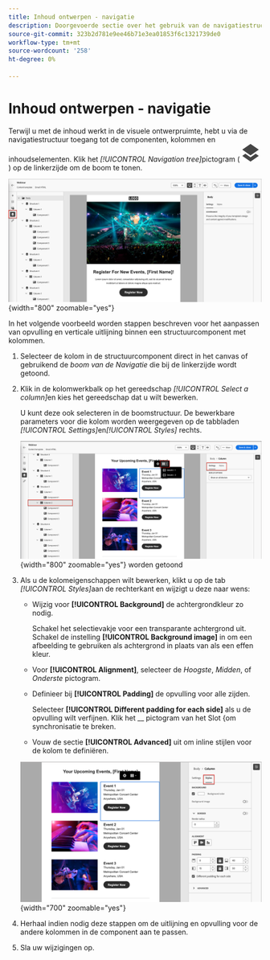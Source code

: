 ```yaml
---
title: Inhoud ontwerpen - navigatie
description: Doorgevoerde sectie over het gebruik van de navigatiestructuur voor het ontwerpen van inhoud
source-git-commit: 323b2d781e9ee46b71e3ea01853f6c1321739de0
workflow-type: tm+mt
source-wordcount: '258'
ht-degree: 0%

---
```


# Inhoud ontwerpen - navigatie

Terwijl u met de inhoud werkt in de visuele ontwerpruimte, hebt u via de navigatiestructuur toegang tot de componenten, kolommen en inhoudselementen. Klik het _[!UICONTROL Navigation tree]_&#x200B;pictogram ( ![ het boompictogram van de Navigatie ](../assets/do-not-localize/icon-navigation-tree.svg)) op de linkerzijde om de boom te tonen.

![ heb toegang tot de inhoudslagen ](../assets/content-design-shared/content-design-layers.png){width="800" zoomable="yes"}

In het volgende voorbeeld worden stappen beschreven voor het aanpassen van opvulling en verticale uitlijning binnen een structuurcomponent met kolommen.

1. Selecteer de kolom in de structuurcomponent direct in het canvas of gebruikend de _boom van de Navigatie_ die bij de linkerzijde wordt getoond.

1. Klik in de kolomwerkbalk op het gereedschap _[!UICONTROL Select a column]_&#x200B;en kies het gereedschap dat u wilt bewerken.

   U kunt deze ook selecteren in de boomstructuur. De bewerkbare parameters voor die kolom worden weergegeven op de tabbladen _[!UICONTROL Settings]_&#x200B;en&#x200B;_[!UICONTROL Styles]_ rechts.

   ![ de componenten van de Kolom die in de visuele ontwerper ](../assets/content-design-shared/content-design-layers-column-select.png){width="800" zoomable="yes"} worden getoond

1. Als u de kolomeigenschappen wilt bewerken, klikt u op de tab _[!UICONTROL Styles]_&#x200B;aan de rechterkant en wijzigt u deze naar wens:

   * Wijzig voor **[!UICONTROL Background]** de achtergrondkleur zo nodig.

     Schakel het selectievakje voor een transparante achtergrond uit. Schakel de instelling **[!UICONTROL Background image]** in om een afbeelding te gebruiken als achtergrond in plaats van als een effen kleur.

   * Voor **[!UICONTROL Alignment]**, selecteer de _Hoogste_, _Midden_, of _Onderste_ pictogram.
   * Definieer bij **[!UICONTROL Padding]** de opvulling voor alle zijden.

     Selecteer **[!UICONTROL Different padding for each side]** als u de opvulling wilt verfijnen. Klik het __ pictogram van het Slot &lbrace;om synchronisatie te breken.

   * Vouw de sectie **[!UICONTROL Advanced]** uit om inline stijlen voor de kolom te definiëren.

   ![ verander de stijlen voor de geselecteerde kolom ](../assets/content-design-shared/content-design-layers-column-styles.png){width="700" zoomable="yes"}

1. Herhaal indien nodig deze stappen om de uitlijning en opvulling voor de andere kolommen in de component aan te passen.

1. Sla uw wijzigingen op.
